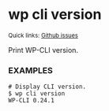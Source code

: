 # wp cli version

<small>Quick links: <a href="https://github.com/issues?q=is%3Aopen+label%3Acommand%3Acli-version+sort%3Aupdated-desc+org%3Awp-cli">Github issues</a></small>

Print WP-CLI version.

### EXAMPLES

    # Display CLI version.
    $ wp cli version
    WP-CLI 0.24.1


